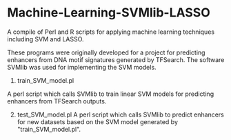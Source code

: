 # Machine-Learning-SVMlib-LASSO
A compile of Perl and R scripts for applying machine learning techniques including SVM and LASSO.

These programs were originally developed for a project for predicting enhancers from DNA motif signatures generated by TFSearch. The software SVMlib was used for implementing the SVM models.

1) train_SVM_model.pl 

A perl script which calls SVMlib to train linear SVM models for predicting enhancers from TFSearch outputs.

2) test_SVM_model.pl
A perl script which calls SVMlib to predict enhancers for new datasets based on the SVM model generated by "train_SVM_model.pl". 
